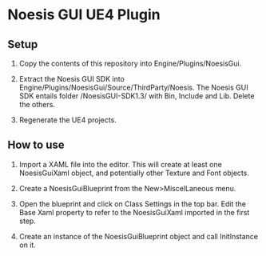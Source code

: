 Noesis GUI UE4 Plugin
=====================

Setup
-----

1. Copy the contents of this repository into Engine/Plugins/NoesisGui.

2. Extract the Noesis GUI SDK into Engine/Plugins/NoesisGui/Source/ThirdParty/Noesis.
   The Noesis GUI SDK entails folder /NoesisGUI-SDK1.3/ with Bin, Include and Lib. Delete the others.
    

3. Regenerate the UE4 projects.

How to use
----------

1. Import a XAML file into the editor. This will create at least one NoesisGuiXaml object, and potentially other Texture and Font objects.

2. Create a NoesisGuiBlueprint from the New>MiscelLaneous menu.

3. Open the blueprint and click on Class Settings in the top bar. Edit the Base Xaml property to refer to the NoesisGuiXaml imported in the first step.

4. Create an instance of the NoesisGuiBlueprint object and call InitInstance on it.
